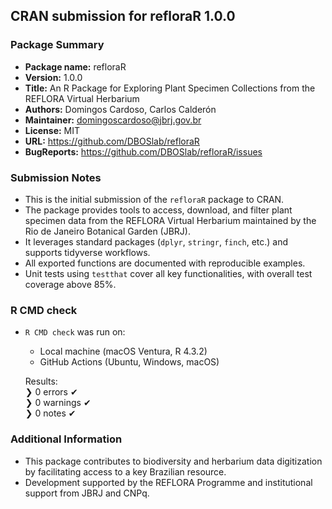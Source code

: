 ## CRAN submission for refloraR 1.0.0

### Package Summary

* **Package name:** refloraR  
* **Version:** 1.0.0  
* **Title:** An R Package for Exploring Plant Specimen Collections from the REFLORA Virtual Herbarium  
* **Authors:** Domingos Cardoso, Carlos Calderón  
* **Maintainer:** domingoscardoso@jbrj.gov.br  
* **License:** MIT  
* **URL:** https://github.com/DBOSlab/refloraR  
* **BugReports:** https://github.com/DBOSlab/refloraR/issues  

### Submission Notes

* This is the initial submission of the `refloraR` package to CRAN.
* The package provides tools to access, download, and filter plant specimen data from the REFLORA Virtual Herbarium maintained by the Rio de Janeiro Botanical Garden (JBRJ).
* It leverages standard packages (`dplyr`, `stringr`, `finch`, etc.) and supports tidyverse workflows.
* All exported functions are documented with reproducible examples.
* Unit tests using `testthat` cover all key functionalities, with overall test coverage above 85%.

### R CMD check

* `R CMD check` was run on:
  - Local machine (macOS Ventura, R 4.3.2)
  - GitHub Actions (Ubuntu, Windows, macOS)

  Results:  
  ❯ 0 errors ✔  
  ❯ 0 warnings ✔  
  ❯ 0 notes ✔ 
  
### Additional Information

* This package contributes to biodiversity and herbarium data digitization by facilitating access to a key Brazilian resource.
* Development supported by the REFLORA Programme and institutional support from JBRJ and CNPq.
